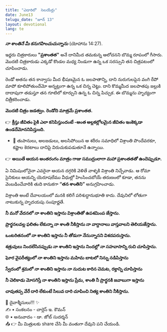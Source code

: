 ```yaml
---
title: "ఎడారిలో  సెలయేర్లు"
date: June13
telugu_date: "జూన్ 13"
layout: devotional
lang: te
---
```

***నా శాంతినే మీ కనుగహించుచున్నాను*** (యోహాను 14:27). 

ఇద్దరు చిత్రకారులు **"ప్రశాంతత"** అనే దానిమీద తమకున్న ఆలోచనని బొమ్మ రూపంలో గీసారు. మొదటి చిత్రకారుడు ఎక్కడో కొండల మధ్య నిండుగా ఉన్న ఒక సరస్సుని తన చిత్రపటంలో చూపించాడు.

రెండో అతను తన కాన్వాసు మీద భీషణమైన ఓ జలపాతాన్ని, దాని నురుగులపైన వంగి రేపో మాపో కూలిపోతుందేమో అన్నట్లుగా ఉన్న ఒక చిన్న చెట్టు. దాని కొమ్మమీద జలపాతపు జల్లుకి దాదాపుగా తడుస్తూ తన గూటిలో కూర్చుని ఉన్న ఓ చిన్న పిచ్చుక. ఈ బొమ్మను హృద్యంగా చిత్రీకరించాడు.

**మొదటి చిత్రం జడత్వం. రెండోది మాత్రమే ప్రశాంతత.**

👉 **క్రీస్తు జీవితం పైకి ఎలా కనిపిస్తుందంటే -అంత అల్లకల్లోలమైన జీవితం ఇంకెక్కడా ఉండదేమోననిపిస్తుంది.**

- 🔹 తుపానులు, అలజడులు, అలసిపోయిన ఆ శరీరం సమాధిలో విశ్రాంతి పొందేవరకూ, కష్టాల కెరటాలు దానిపై విరుచుకుపడుతూనే ఉన్నాయి.

👉 **అయితే ఆయన అంతరంగం మాత్రం గాజు సముద్రంలాగా మహా ప్రశాంతతతో ఉందెప్పుడూ.**

ఏ నిమిషంలోనైనా ఎవరైనా ఆయన దగ్గరికి వెళితే వాళ్ళకి విశ్రాంతి నిచ్చేవాడు. ఆ రోమా సైనికులు ఆయన్ని యెరూషలేము వీధుల్లో హింసించబోయే తరుణంలో కూడా, తనను వెంబడించేవారికి తుది కానుకగా **“తన శాంతిని”** అనుగ్రహించాడు. 

విశ్రాంతి అంటే దేవాలయంలో మనకి కలిగే పరిశుద్ధానుభూతి కాదు. దేవునిలో లోతుగా నాటుకున్న హృదయపు సంపూర్ణతే.

**నీ మనో వేదనలో నా శాంతిని ఇస్తాను విశ్రాంతితో ఉపశమింప జేస్తాను.**

**ప్రార్థనలవల్ల ఫలితం లేకున్నా నా శాంతి నీకిస్తాను నా వాగ్దానాలు వాస్తవాలని తెలియజేస్తాను.**

**ఒంటరితనంలో నా శాంతిని ఇస్తాను నీ తోడుగా నేనున్నానని విశదపరుస్తాను.**

**శత్రువులు నిందలేసినప్పుడు నా శాంతిని ఇస్తాను నిందల్లో నా సహవాసాన్ని రుచి చూపిస్తాను.**

**ఘోర వైపరీత్యంలో నా శాంతిని ఇస్తాను మహిమ బాటలో నిన్ను నడిపిస్తాను**

**స్వేదంలో శ్రమలో నా శాంతిని ఇస్తాను నా నుదుట కారిన చెమట, రక్తాన్ని చూపిస్తాను**

**నీ చెలికాడు మోసగిస్తే నా శాంతిని ఇస్తాను ప్రేమ, శాంతి నీ ప్రార్థనకి జవాబుగా ఇస్తాను**

**చావుతప్ప వేరే దారి లేకుంటే సిలువ దారి చూపించి నిత్య శాంతిని నీకిస్తాను.**


<div class="blessing">🙏 <span class="bless-text">దైవాశ్శీసులు!!!</span> ✨</div>

<div class="credit">✍️ <span class="credit-text">▪ సంకలనం - చార్లెస్ ఇ. కౌమన్</span></div>
<div class="credit">🌐 <span class="credit-text">▪ అనువాదం - డా. జోబ్ సుదర్శన్</span></div>


<div class="share">📤 👉 <span class="share-text">మీ మిత్రులకు share చేసి మీ వంతుగా దేవుని పని చేయండి.</span></div>


